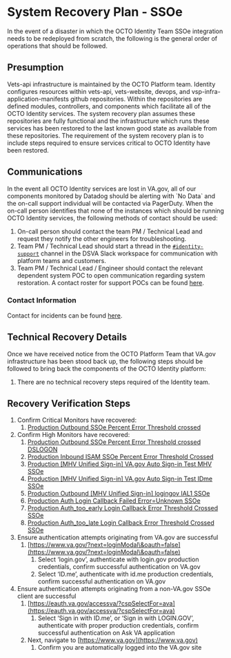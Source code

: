 # System Recovery Plan - SSOe

In the event of a disaster in which the OCTO Identity Team SSOe integration needs to be redeployed from scratch, the following is the general order of operations that should be followed.

## Presumption

Vets-api infrastructure is maintained by the OCTO Platform team. Identity configures resources within vets-api, vets-website, devops, and vsp-infra-application-manifests github repositories. Within the repositories are defined modules, controllers, and components which facilitate all of the OCTO Identity services. The system recovery plan assumes these repositories are fully functional and the infrastructure which runs these services has been restored to the last known good state as available from these repositories. The requirement of the system recovery plan is to include steps required to ensure services critical to OCTO Identity have been restored.

## Communications

In the event all OCTO Identity services are lost in VA.gov, all of our components monitored by Datadog should be alerting with \`No Data\` and the on-call support individual will be contacted via PagerDuty. When the on-call person identifies that none of the instances which should be running OCTO Identity services, the following methods of contact should be used:

1. On-call person should contact the team PM / Technical Lead and request they notify the other engineers for troubleshooting.  
2. Team PM / Technical Lead should start a thread in the [`#identity-support`](https://dsva.slack.com/archives/CSFV4QTKN) channel in the DSVA Slack workspace for communication with platform teams and customers.  
3. Team PM / Technical Lead / Engineer should contact the relevant dependent system POC to open communication regarding system restoration. A contact roster for support POCs can be found [here](https://github.com/department-of-veterans-affairs/va.gov-team-sensitive/blob/master/teams/vsp/teams/Identity/Support-Contacts.md).

### Contact Information

Contact for incidents can be found [here](https://github.com/department-of-veterans-affairs/va.gov-team-sensitive/blob/master/teams/vsp/teams/Identity/Support-Contacts.md\#identity-team-incident-contacts).

## Technical Recovery Details

Once we have received notice from the OCTO Platform Team that VA.gov infrastructure has been stood back up, the following steps should be followed to bring back the components of the OCTO Identity platform:

1. There are no technical recovery steps required of the Identity team.

    
## Recovery Verification Steps

1. Confirm Critical Monitors have recovered:  
   1. [Production Outbound SSOe Percent Error Threshold crossed](https://vagov.ddog-gov.com/monitors/89113)  
2. Confirm High Monitors have recovered:  
   1. [Production Outbound SSOe Percent Error Threshold crossed DSLOGON](https://vagov.ddog-gov.com/monitors/115836)  
   2. [Production Inbound ISAM SSOe Percent Error Threshold Crossed](https://vagov.ddog-gov.com/monitors/89111)  
   3. [Production \[MHV Unified Sign-in\] VA.gov Auto Sign-in Test MHV SSOe](https://vagov.ddog-gov.com/monitors/89574)  
   4. [Production \[MHV Unified Sign-in\] VA.gov Auto Sign-in Test IDme SSOe](https://vagov.ddog-gov.com/monitors/89573)  
   5. [Production Outbound \[MHV Unified Sign-in\] logingov IAL1 SSOe](https://vagov.ddog-gov.com/monitors/89572)  
   6. [Production Auth Login Callback Failed Error=Unknown SSOe](https://vagov.ddog-gov.com/monitors/89112)  
   7. [Production Auth\_too\_early Login Callback Error Threshold Crossed SSOe](https://vagov.ddog-gov.com/monitors/89109)  
   8. [Production Auth\_too\_late Login Callback Error Threshold Crossed SSOe](https://vagov.ddog-gov.com/monitors/89110)  
3. Ensure authentication attempts originating from VA.gov are successful  
   1. [https://www.va.gov/?next=loginModal\&oauth=false](https://www.va.gov/?next=loginModal\&oauth=false)  
      1. Select ‘login.gov’, authenticate with login.gov production credentials, confirm successful authentication on VA.gov  
      2. Select ‘ID.me’, authenticate with id.me production credentials, confirm successful authentication on VA.gov  
4. Ensure authentication attempts originating from a non-VA.gov SSOe client are successful  
   1. [https://eauth.va.gov/accessva/?cspSelectFor=ava](https://eauth.va.gov/accessva/?cspSelectFor=ava)  
      1. Select ‘Sign in with ID.me’, or ‘Sign in with LOGIN.GOV’, authenticate with proper production credentials, confirm successful authentication on Ask VA application  
   2. Next, navigate to [https://www.va.gov](https://www.va.gov)  
      1. Confirm you are automatically logged into the VA.gov site
